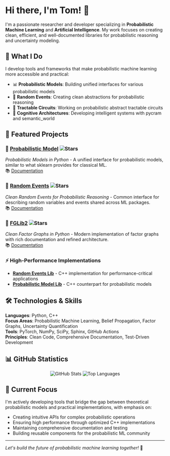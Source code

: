 # Hi there, I'm Tom! 👋

I'm a passionate researcher and developer specializing in **Probabilistic Machine Learning** and **Artificial Intelligence**. My work focuses on creating clean, efficient, and well-documented libraries for probabilistic reasoning and uncertainty modeling.

## 🚀 What I Do

I develop tools and frameworks that make probabilistic machine learning more accessible and practical:

- 📊 **Probabilistic Models**: Building unified interfaces for various probabilistic models
- 🎲 **Random Events**: Creating clean abstractions for probabilistic reasoning
- 🧠 **Tractable Circuits**: Working on probabilistic abstract tractable circuits
- 🤖 **Cognitive Architectures**: Developing intelligent systems with pycram and semantic_world

## 🔬 Featured Projects

### 🎯 [Probabilistic Model](https://github.com/tomsch420/probabilistic_model) ![Stars](https://img.shields.io/github/stars/tomsch420/probabilistic_model?style=flat-square)
*Probabilistic Models in Python* - A unified interface for probabilistic models, similar to what sklearn provides for classical ML.  
📚 [Documentation](https://probabilistic-model.readthedocs.io/en/latest/)

### 🎲 [Random Events](https://github.com/tomsch420/random-events) ![Stars](https://img.shields.io/github/stars/tomsch420/random-events?style=flat-square)
*Clean Random Events for Probabilistic Reasoning* - Common interface for describing random variables and events shared across ML packages.  
📚 [Documentation](https://random-events.readthedocs.io/en/latest/)

### 🔄 [FGLib2](https://github.com/tomsch420/fglib2) ![Stars](https://img.shields.io/github/stars/tomsch420/fglib2?style=flat-square)
*Clean Factor Graphs in Python* - Modern implementation of factor graphs with rich documentation and refined architecture.  
📚 [Documentation](https://fglib2.readthedocs.io/en/latest/)

### ⚡ High-Performance Implementations
- [**Random Events Lib**](https://github.com/tomsch420/random-events-lib) - C++ implementation for performance-critical applications
- [**Probabilistic Model Lib**](https://github.com/tomsch420/probabilistic_model_lib) - C++ counterpart for probabilistic models

## 🛠️ Technologies & Skills

**Languages**: Python, C++  
**Focus Areas**: Probabilistic Machine Learning, Belief Propagation, Factor Graphs, Uncertainty Quantification  
**Tools**: PyTorch, NumPy, SciPy, Sphinx, GitHub Actions  
**Principles**: Clean Code, Comprehensive Documentation, Test-Driven Development

## 📊 GitHub Statistics

<div align="center">
  <img src="https://github-readme-stats.vercel.app/api?username=tomsch420&show_icons=true&theme=dark&count_private=true" alt="GitHub Stats" />
  <img src="https://github-readme-stats.vercel.app/api/top-langs/?username=tomsch420&layout=compact&theme=dark" alt="Top Languages" />
</div>

## 🎯 Current Focus

I'm actively developing tools that bridge the gap between theoretical probabilistic models and practical implementations, with emphasis on:
- Creating intuitive APIs for complex probabilistic operations
- Ensuring high performance through optimized C++ implementations  
- Maintaining comprehensive documentation and testing
- Building reusable components for the probabilistic ML community

---

*Let's build the future of probabilistic machine learning together!* 🚀
